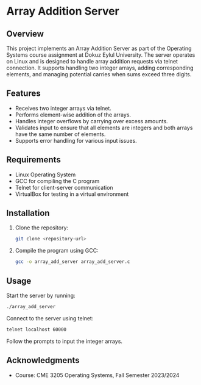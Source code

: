 
# Array Addition Server

## Overview
This project implements an Array Addition Server as part of the Operating Systems course assignment at Dokuz Eylul University. The server operates on Linux and is designed to handle array addition requests via telnet connection. It supports handling two integer arrays, adding corresponding elements, and managing potential carries when sums exceed three digits.

## Features
- Receives two integer arrays via telnet.
- Performs element-wise addition of the arrays.
- Handles integer overflows by carrying over excess amounts.
- Validates input to ensure that all elements are integers and both arrays have the same number of elements.
- Supports error handling for various input issues.

## Requirements
- Linux Operating System
- GCC for compiling the C program
- Telnet for client-server communication
- VirtualBox for testing in a virtual environment

## Installation
1. Clone the repository:
   ```bash
   git clone <repository-url>
   ```
2. Compile the program using GCC:
   ```bash
   gcc -o array_add_server array_add_server.c
   ```

## Usage
Start the server by running:
```bash
./array_add_server
```
Connect to the server using telnet:
```bash
telnet localhost 60000
```
Follow the prompts to input the integer arrays.

## Acknowledgments
- Course: CME 3205 Operating Systems, Fall Semester 2023/2024
